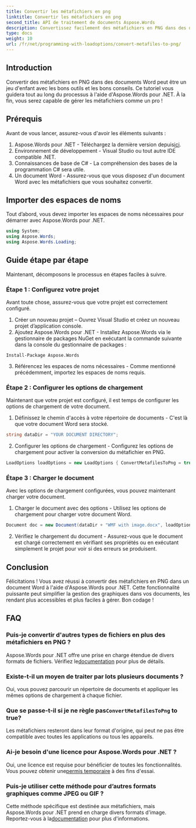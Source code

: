 ```yaml
---
title: Convertir les métafichiers en png
linktitle: Convertir les métafichiers en png
second_title: API de traitement de documents Aspose.Words
description: Convertissez facilement des métafichiers en PNG dans des documents Word à l'aide d'Aspose.Words pour .NET grâce à ce didacticiel étape par étape. Simplifiez la gestion de vos documents.
type: docs
weight: 10
url: /fr/net/programming-with-loadoptions/convert-metafiles-to-png/
---
```

## Introduction

Convertir des métafichiers en PNG dans des documents Word peut être un jeu d'enfant avec les bons outils et les bons conseils. Ce tutoriel vous guidera tout au long du processus à l'aide d'Aspose.Words pour .NET. À la fin, vous serez capable de gérer les métafichiers comme un pro !

## Prérequis

Avant de vous lancer, assurez-vous d'avoir les éléments suivants :

1.  Aspose.Words pour .NET - Téléchargez la dernière version depuis[ici](https://releases.aspose.com/words/net/).
2. Environnement de développement - Visual Studio ou tout autre IDE compatible .NET.
3. Connaissances de base de C# - La compréhension des bases de la programmation C# sera utile.
4. Un document Word - Assurez-vous que vous disposez d'un document Word avec les métafichiers que vous souhaitez convertir.

## Importer des espaces de noms

Tout d’abord, vous devez importer les espaces de noms nécessaires pour démarrer avec Aspose.Words pour .NET.

```csharp
using System;
using Aspose.Words;
using Aspose.Words.Loading;
```

## Guide étape par étape

Maintenant, décomposons le processus en étapes faciles à suivre.

### Étape 1 : Configurez votre projet

Avant toute chose, assurez-vous que votre projet est correctement configuré.

1. Créer un nouveau projet – Ouvrez Visual Studio et créez un nouveau projet d’application console.
2. Ajoutez Aspose.Words pour .NET - Installez Aspose.Words via le gestionnaire de packages NuGet en exécutant la commande suivante dans la console du gestionnaire de packages :

```shell
Install-Package Aspose.Words
```

3. Référencez les espaces de noms nécessaires - Comme mentionné précédemment, importez les espaces de noms requis.

### Étape 2 : Configurer les options de chargement

Maintenant que votre projet est configuré, il est temps de configurer les options de chargement de votre document.

1. Définissez le chemin d'accès à votre répertoire de documents - C'est là que votre document Word sera stocké.

```csharp
string dataDir = "YOUR DOCUMENT DIRECTORY";
```

2. Configurer les options de chargement - Configurez les options de chargement pour activer la conversion du métafichier en PNG.

```csharp
LoadOptions loadOptions = new LoadOptions { ConvertMetafilesToPng = true };
```

### Étape 3 : Charger le document

Avec les options de chargement configurées, vous pouvez maintenant charger votre document.

1. Charger le document avec des options - Utilisez les options de chargement pour charger votre document Word.

```csharp
Document doc = new Document(dataDir + "WMF with image.docx", loadOptions);
```

2. Vérifiez le chargement du document - Assurez-vous que le document est chargé correctement en vérifiant ses propriétés ou en exécutant simplement le projet pour voir si des erreurs se produisent.

## Conclusion

Félicitations ! Vous avez réussi à convertir des métafichiers en PNG dans un document Word à l'aide d'Aspose.Words pour .NET. Cette fonctionnalité puissante peut simplifier la gestion des graphiques dans vos documents, les rendant plus accessibles et plus faciles à gérer. Bon codage !

## FAQ

### Puis-je convertir d'autres types de fichiers en plus des métafichiers en PNG ?
 Aspose.Words pour .NET offre une prise en charge étendue de divers formats de fichiers. Vérifiez le[documentation](https://reference.aspose.com/words/net/) pour plus de détails.

### Existe-t-il un moyen de traiter par lots plusieurs documents ?
Oui, vous pouvez parcourir un répertoire de documents et appliquer les mêmes options de chargement à chaque fichier.

###  Que se passe-t-il si je ne règle pas`ConvertMetafilesToPng` to true?
Les métafichiers resteront dans leur format d'origine, qui peut ne pas être compatible avec toutes les applications ou tous les appareils.

### Ai-je besoin d'une licence pour Aspose.Words pour .NET ?
 Oui, une licence est requise pour bénéficier de toutes les fonctionnalités. Vous pouvez obtenir une[permis temporaire](https://purchase.aspose.com/temporary-license/) à des fins d'essai.

### Puis-je utiliser cette méthode pour d’autres formats graphiques comme JPEG ou GIF ?
 Cette méthode spécifique est destinée aux métafichiers, mais Aspose.Words pour .NET prend en charge divers formats d'image. Reportez-vous à la[documentation](https://reference.aspose.com/words/net/) pour plus d'informations.
